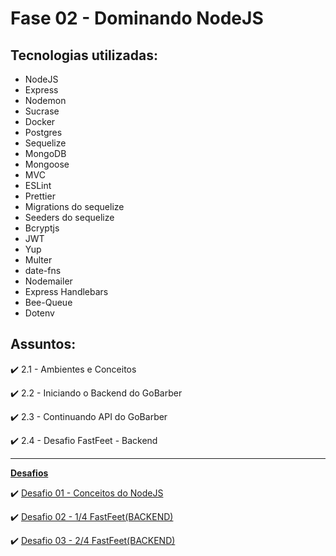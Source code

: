 # Fase 02 - Dominando NodeJS

## Tecnologias utilizadas:

- NodeJS
- Express
- Nodemon
- Sucrase
- Docker
- Postgres
- Sequelize
- MongoDB
- Mongoose
- MVC
- ESLint
- Prettier
- Migrations do sequelize
- Seeders do sequelize
- Bcryptjs
- JWT
- Yup
- Multer
- date-fns
- Nodemailer
- Express Handlebars
- Bee-Queue
- Dotenv

## Assuntos:

:heavy_check_mark: 2.1 - Ambientes e Conceitos

:heavy_check_mark: 2.2 - Iniciando o Backend do GoBarber

:heavy_check_mark: 2.3 - Continuando API do GoBarber

:heavy_check_mark: 2.4 - Desafio FastFeet - Backend

------------
[**Desafios**](https://github.com/Rickecr/GoStack/blob/master/01%20-%20NodeJS/Desafios/README.md)

:heavy_check_mark: [Desafio 01 - Conceitos do NodeJS](https://github.com/Rickecr/GoStack/blob/master/01%20-%20NodeJS/Desafios/desafio01/README.md)

:heavy_check_mark: [Desafio 02 - 1/4 FastFeet(BACKEND)](https://github.com/Rickecr/GoStack/blob/master/01%20-%20NodeJS/Desafios/fastfeet/README.md)

:heavy_check_mark: [Desafio 03 - 2/4 FastFeet(BACKEND)](https://github.com/Rickecr/GoStack/blob/master/01%20-%20NodeJS/Desafios/fastfeet/README.md)
